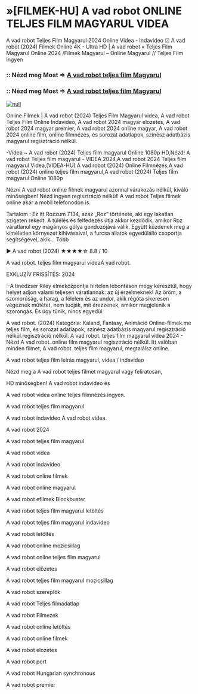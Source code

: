 # »[FILMEK-HU] A vad robot ONLINE TELJES FILM MAGYARUL VIDEA

A vad robot Teljes Film Magyarul 2024 Online Videa - Indavideo ☑ A vad robot (2024) Filmek Online 4K - Ultra HD | A vad robot « Teljes Film Magyarul Online 2024 /Filmek Magyarul – Online Magyarul // Teljes Film Ingyen

### :: Nézd meg Most => [A vad robot teljes film Magyarul](https://t.co/6Ima5AX9Tc)

### :: Nézd meg Most => [A vad robot teljes film Magyarul](https://t.co/6Ima5AX9Tc)

[![null](https://static.wixstatic.com/media/855a25_043b5abeb4ae4d35ac003198e7fe56ed~mv2.gif)](https://t.co/6Ima5AX9Tc)

Online Filmek | A vad robot (2024) Teljes Film Magyarul videa, A vad robot Teljes Film Online Indavideo, A vad robot 2024 magyar elozetes, A vad robot 2024 magyar premier, A vad robot 2024 online magyar, A vad robot 2024 online film, online filmnézés, és sorozat adatlapok, színész adatbázis magyarul regisztráció nélkül.

-Videa ~ A vad robot (2024) Teljes film magyarul Online 1080p HD,Nézd! A vad robot Teljes film magyarul - VIDEA 2024,A vad robot 2024 Teljes film magyarul Videa,(VIDEA-HU) A vad robot (2024) Online Filmnézés,A vad robot (2024) online teljes film magyarul,A vad robot (2024) Teljes film magyarul Online 1080p

Nézni A vad robot online filmek magyarul azonnal várakozás nélkül, kiváló minőségben! Nézd ingyen regisztráció nélkül! A vad robot Teljes filmek online akár a mobil telefonodon is.

Tartalom : Ez itt Rozzum 7134, azaz „Roz” története, aki egy lakatlan szigeten rekedt. A túlélés és felfedezés útja akkor kezdődik, amikor Roz váratlanul egy magányos gólya gondozójává válik. Együtt küzdenek meg a kíméletlen környezet kihívásaival, a furcsa állatok egyedülálló csoportja segítségével, akik… Több

▶️ A vad robot (2024) ★★★★☆ 8.8 / 10

A vad robot. teljes film magyarul videaA vad robot.

EXKLUZÍV FRISSÍTÉS: 2024

:-A tinédzser Riley elmeközpontja hirtelen lebontáson megy keresztül, hogy helyet adjon valami teljesen váratlannak: az új érzelmeknek! Az öröm, a szomorúság, a harag, a félelem és az undor, akik régóta sikeresen végeznek műtétet, nem tudják, mit érezzenek, amikor megjelenik a szorongás. És úgy tűnik, nincs egyedül.

A vad robot. (2024) Kategória: Kaland, Fantasy, Animáció Online-filmek.me teljes film, és sorozat adatlapok, színész adatbázis magyarul regisztráció nélkül.regisztráció nélkül. A vad robot. teljes film magyarul videa 2024 - Nézd A vad robot. online film magyarul regisztráció nélkül. Itt valóban minden filmet, A vad robot. teljes film magyarul, megtalálsz online.

A vad robot teljes film leírás magyarul, videa / indavideo

Nézd meg a A vad robot teljes filmet magyarul vagy feliratosan, 

HD minőségben! A vad robot indavideo és 

A vad robot videa online teljes filmnézés ingyen. 

A vad robot teljes film magyarul 

A vad robot indavideo A vad robot videa.

A vad robot 2024

A vad robot teljes film magyarul

A vad robot videa

A vad robot indavideo

A vad robot online filmek

A vad robot online magyarul

A vad robot efilmek Blockbuster

A vad robot teljes film magyarul letöltés

A vad robot teljes film magyarul indavideo

A vad robot letöltés

A vad robot online mozicsillag

A vad robot online teljes film magyarul

A vad robot előzetes

A vad robot teljes film magyarul mozicsillag

A vad robot szereplők

A vad robot Teljes filmadatlap

A vad robot Filmezek

A vad robot online letöltés

A vad robot online filmek

A vad robot elozetes

A vad robot port

A vad robot Hungarian synchronous

A vad robot premier
